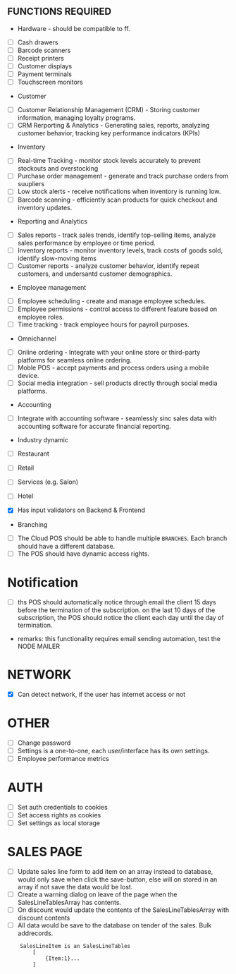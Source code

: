 ## FUNCTIONS REQUIRED

- Hardware - should be compatible to ff.
- [ ] Cash drawers
- [ ] Barcode scanners
- [ ] Receipt printers
- [ ] Customer displays
- [ ] Payment terminals
- [ ] Touchscreen monitors

- Customer
- [ ] Customer Relationship Management (CRM) - Storing customer information, managing loyalty programs.
- [ ] CRM Rerporting & Analytics - Generating sales, reports, analyzing customer behavior, tracking key performance indicators (KPIs)

- Inventory
- [ ] Real-time Tracking - monitor stock levels accurately to prevent stockouts and overstocking
- [ ] Purchase order management - generate and track purchase orders from suupliers
- [ ] Low stock alerts - receive notifications when inventory is running low.
- [ ] Barcode scanning - efficiently scan products for quick checkout and inventory updates.

- Reporting and Analytics
- [ ] Sales reports - track sales trends, identify top-selling items, analyze sales performance by employee or time period.
- [ ] Inventory reports - monitor inventory levels, track costs of goods sold, identify slow-moving items
- [ ] Customer reports - analyze customer behavior, identify repeat customers, and undersantd customer demographics.

- Employee management
- [ ] Employee scheduling - create and manage employee schedules.
- [ ] Employee permissions - control access to different feature based on employee roles.
- [ ] Time tracking - track employee hours for payroll purposes.

- Omnichannel
- [ ] Online ordering - Integrate with your online store or third-party platforms for seamless online ordering.
- [ ] Moble POS - accept payments and process orders using a mobile device.
- [ ] Social media integration - sell products directly through social media platforms.

- Accounting
- [ ] Integrate with accounting software - seamlessly sinc sales data with accounting software for accurate financial reporting.

- Industry dynamic
- [ ] Restaurant
- [ ] Retail
- [ ] Services (e.g. Salon)
- [ ] Hotel

- [x] Has input validators on Backend & Frontend
- Branching
- [ ] The Cloud POS should be able to handle multiple `BRANCHES`. Each branch should have a different database.
- [ ] The POS should have dynamic access rights.

# Notification

- [ ] ths POS should automatically notice through email the client 15 days before the termination of the subscription. on the last 10 days of the subscription, the POS should notice the client each day until the day of termination.
- remarks: this functionality requires email sending automation, test the NODE MAILER

# NETWORK

- [x] Can detect network, if the user has internet access or not

# OTHER

- [ ] Change password
- [ ] Settings is a one-to-one, each user/interface has its own settings.
- [ ] Employee performance metrics

# AUTH

- [ ] Set auth credentials to cookies
- [ ] Set access rights as cookies
- [ ] Set settings as local storage

# SALES PAGE

- [ ] Update sales line form to add item on an array instead to database, would only save when click the save-button, else will on stored in an array if not save the data would be lost.
- [ ] Create a warning dialog on leave of the page when the SalesLineTablesArray has contents.
- [ ] On discount would update the contents of the SalesLineTablesArray with discount contents
- [ ] All data would be save to the database on tender of the sales. Bulk addrecords.

```
    SalesLineItem is an SalesLineTables
        [
            {Item:1}...
        ]
```
